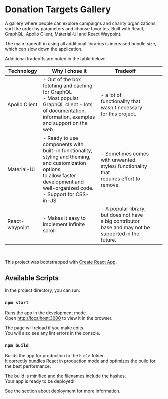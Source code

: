 
Donation Targets Gallery
========================

A gallery where people can explore campaigns and charity organizations, sort the order by parameters and choose favorites. Built with React, GraphQL, Apollo Client,  Material-UI and React Waypoint.

The main tradeoff in using all additional libraries is increased bundle size, which can slow down the application.

Additional tradeoffs are noted in the table below:

| Technology     | Why I chose it                                                                                                                                                                                | Tradeoff                                                                                                  |   |   |
|----------------|-----------------------------------------------------------------------------------------------------------------------------------------------------------------------------------------------|-----------------------------------------------------------------------------------------------------------|---|---|
| Apollo Client  | - Out of the box fetching and caching for GraphQL<br>- Most popular GraphQL client - lots of documentation,<br> information, examples and support on the web                                  | - a lot of functionality that wasn't necessary for this project.                                          |   |   |
| Material-UI    | - Ready to use components with built-in functionality,<br> styling and theming, and customization options<br> to allow faster development and well-organized code.<br>- Support for CSS-in-JS | - Sometimes comes with unwanted styles/ functionality that<br>requires effort to remove.                  |   |   |
| React-waypoint | - Makes it easy to implement infinite scroll                                                                                                                                                  | - A popular library, but does not have<br> a big contributor base and may not be supported in the future. |   |   |  


</br>

This project was bootstrapped with [Create React App](https://github.com/facebook/create-react-app).

## Available Scripts

In the project directory, you can run:

### `npm start`

Runs the app in the development mode.\
Open [http://localhost:3000](http://localhost:3000) to view it in the browser.

The page will reload if you make edits.\
You will also see any lint errors in the console.



### `npm build`

Builds the app for production to the `build` folder.\
It correctly bundles React in production mode and optimizes the build for the best performance.

The build is minified and the filenames include the hashes.\
Your app is ready to be deployed!

See the section about [deployment](https://facebook.github.io/create-react-app/docs/deployment) for more information.

